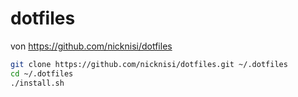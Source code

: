 # dotfiles
von https://github.com/nicknisi/dotfiles

```bash
git clone https://github.com/nicknisi/dotfiles.git ~/.dotfiles
cd ~/.dotfiles
./install.sh
```
